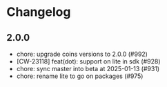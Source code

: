 # Changelog


## 2.0.0
- chore: upgrade coins versions to 2.0.0 (#992)
- [CW-23118] feat(dot): support on lite in sdk (#928)
- chore: sync master into beta at 2025-01-13 (#931)
- chore: rename lite to go on packages (#975)
